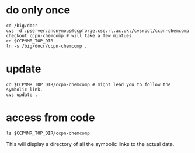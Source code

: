 # do only once #
```
cd /big/docr
cvs -d :pserver:anonymous@ccpforge.cse.rl.ac.uk:/cvsroot/ccpn-chemcomp checkout ccpn-chemcomp # will take a few mintues.
cd $CCPNMR_TOP_DIR
ln -s /big/docr/ccpn-chemcomp .
```

# update #
```
cd $CCPNMR_TOP_DIR/ccpn-chemcomp # might lead you to follow the symbolic link.
cvs update .
```

# access from code #
```
ls $CCPNMR_TOP_DIR/ccpn-chemcomp 
```

This will display a directory of all the symbolic links to the actual data.